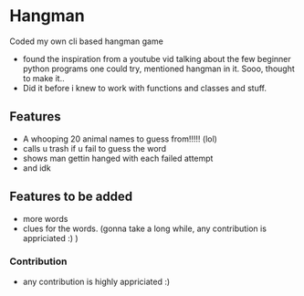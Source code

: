 # Hangman
Coded my own cli based hangman game
- found the inspiration from a youtube vid talking about the few beginner python programs one could try, mentioned hangman in it. Sooo, thought to make it..
- Did it before i knew to work with functions and classes and stuff. 
## Features 
- A whooping 20 animal names to guess from!!!!! (lol)
- calls u trash if u fail to guess the word
- shows man gettin hanged with each failed attempt
- and idk
## Features to be added
- more words
- clues for the words. (gonna take a long while, any contribution is appriciated :) )

### Contribution
- any contribution is highly appriciated :)
